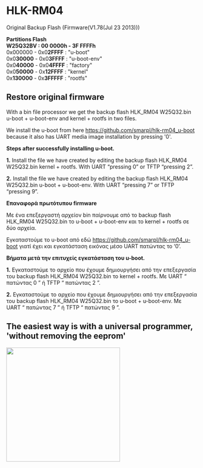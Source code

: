 # HLK-RM04

Original Backup Flash (Firmware(V1.78(Jul 23 2013)))

**Partitions Flash**<br>
**W25Q32BV : 00 0000h - 3F FFFFh**<br>
0x000000 - 0x0**2FFFF** : "u-boot"<br>
0x0**30000** - 0x0**3FFFF** : "u-boot-env"<br>
0x0**40000** - 0x0**4FFFF** : "factory"<br>
0x0**50000** - 0x**12FFFF** : "kernel"<br>
0x**130000** - 0x**3FFFFF** : "rootfs"<br>

## **Restore original firmware**

With a bin file processor we get the backup flash HLK_RM04 W25Q32.bin
u-boot + u-boot-env and kernel + rootfs in two files.

We install the u-boot from here https://github.com/smarpl/hlk-rm04_u-boot because it also has UART media image installation by pressing '0'.

**Steps after successfully installing u-boot.**

**1.** Install the file we have created by editing the backup flash HLK_RM04 W25Q32.bin kernel + rootfs. With UART “pressing 0” or TFTP “pressing 2”.

**2.** Install the file we have created by editing the backup flash HLK_RM04 W25Q32.bin u-boot + u-boot-env. With UART “pressing 7” or TFTP “pressing 9”.

**Επαναφορά πρωτότυπου firmware**

Με ένα επεξεργαστή αρχείον bin παίρνουμε από το backup flash HLK_RM04 W25Q32.bin
το u-boot + u-boot-env και το kernel + rootfs σε δύο αρχεία.

Εγκαταστούμε το u-boot από εδώ https://github.com/smarpl/hlk-rm04_u-boot γιατί έχει και εγκατάσταση εικόνας μέσο UART πατώντας το ‘0’.

**Βήματα μετά την επιτυχείς εγκατάσταση του u-boot.**

**1.**	Εγκαταστούμε το αρχείο που έχουμε δημιουργήσει από την επεξεργασία του backup flash HLK_RM04 W25Q32.bin το kernel + rootfs. Με UART “ πατώντας 0 ” ή TFTP “ πατώντας 2 ”.

**2.**	Εγκαταστούμε το αρχείο που έχουμε δημιουργήσει από την επεξεργασία του backup flash HLK_RM04 W25Q32.bin το u-boot + u-boot-env. Με UART “ πατώντας  7 ” ή TFTP “ πατώντας  9 ”.

## The easiest way is with a universal programmer, **'without removing the eeprom'**

<img src="https://user-images.githubusercontent.com/17230472/62714951-2d0f6880-ba08-11e9-9134-414785454324.jpg" width=300>
